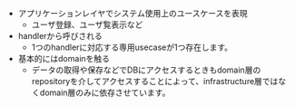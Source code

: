 - アプリケーションレイヤでシステム使用上のユースケースを表現
  - ユーザ登録、ユーザ覧表示など
- handlerから呼びされる
  - 1つのhandlerに対応する専用usecaseが1つ存在します。
- 基本的にはdomainを触る
  - データの取得や保存などでDBにアクセスするときもdomain層のrepositoryを介してアクセスすることによって、infrastructure層ではなくdomain層のみに依存させています。